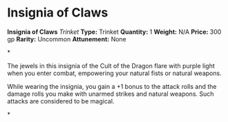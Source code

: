 # Insignia of Claws

**Insignia of Claws**
_Trinket_
**Type:** Trinket
**Quantity:** 1
**Weight:** N/A
**Price:** 300 gp
**Rarity:** Uncommon
**Attunement:** None

*<p>The jewels in this insignia of the Cult of the Dragon flare with purple light when you enter combat, empowering your natural fists or natural weapons.

While wearing the insignia, you gain a +1 bonus to the attack rolls and the damage rolls you make with unarmed strikes and natural weapons. Such attacks are considered to be magical.</p>*